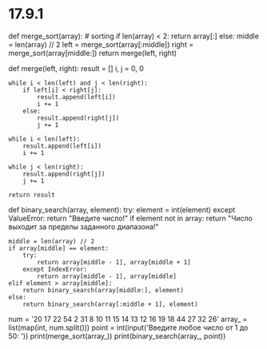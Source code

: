 # 17.9.1
def merge_sort(array):  # sorting
    if len(array) < 2:
        return array[:]
    else:
        middle = len(array) // 2
        left = merge_sort(array[:middle])
        right = merge_sort(array[middle:])
        return merge(left, right)


def merge(left, right):
    result = []
    i, j = 0, 0

    while i < len(left) and j < len(right):
        if left[i] < right[j]:
            result.append(left[i])
            i += 1
        else:
            result.append(right[j])
            j += 1

    while i < len(left):
        result.append(left[i])
        i += 1

    while j < len(right):
        result.append(right[j])
        j += 1

    return result

def binary_search(array, element):
    try:
        element = int(element)
    except ValueError:
        return "Введите число!"
    if element not in array:
        return "Число выходит за пределы заданного диапазона!"

    middle = len(array) // 2
    if array[middle] == element:
        try:
            return array[middle - 1], array[middle + 1]
        except IndexError:
            return array[middle - 1], array[middle]
    elif element > array[middle]:
        return binary_search(array[middle:], element)
    else:
        return binary_search(array[:middle + 1], element)

num = '20 17 22 54 2 31 8 10 11 15 14 13 12 16 19 18 44 27 32 26'
array_ = list(map(int, num.split()))
point = int(input('Введите любое число от 1 до 50: '))
print(merge_sort(array_))
print(binary_search(array_, point))
